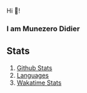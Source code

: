 Hi 👋!
### I am Munezero Didier

## Stats

1. [Github Stats](https://github-readme-stats.vercel.app/api?username=didiermun&show_icons=true&count_private=true)
2. [Languages](https://github-readme-stats.vercel.app/api/top-langs/?username=didiermun&langs_count=10&layout=compact&count_private=true)
3. [Wakatime Stats](https://wakatime.com/@munezero)
